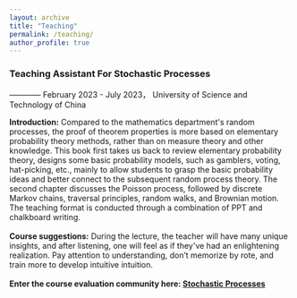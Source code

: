 ```yaml
---
layout: archive
title: "Teaching"
permalink: /teaching/
author_profile: true
---
```


<h3>Teaching Assistant For Stochastic Processes</h3>  

———— February 2023 - July 2023， University of Science and Technology of China


<b>Introduction:</b> Compared to the mathematics department's random processes, the proof of theorem properties is more based on elementary probability theory methods, rather than on measure theory and other knowledge. This book first takes us back to review elementary probability theory, designs some basic probability models, such as gamblers, voting, hat-picking, etc., mainly to allow students to grasp the basic probability ideas and better connect to the subsequent random process theory. The second chapter discusses the Poisson process, followed by discrete Markov chains, traversal principles, random walks, and Brownian motion. The teaching format is conducted through a combination of PPT and chalkboard writing.
<br>
<br>
<b>Course suggestions:</b> During the lecture, the teacher will have many unique insights, and after listening, one will feel as if they've had an enlightening realization. Pay attention to understanding, don’t memorize by rote, and train more to develop intuitive intuition.
<br>
<br>
<b>Enter the course evaluation community here: [Stochastic Processes](https://icourse.club/search/?q=%E9%9A%8F%E6%9C%BA%E8%BF%87%E7%A8%8BB)</b>



